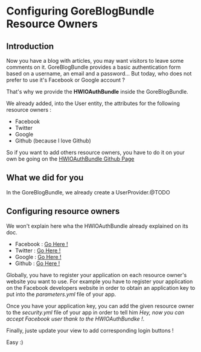 Configuring GoreBlogBundle Resource Owners
===========================================

## Introduction

Now you have a blog with articles, you may want visitors to leave some comments 
on it. GoreBlogBundle provides a basic authentication form based on a username, 
an email and a password... But today, who does not prefer to use it's Facebook 
or Google account ?

That's why we provide the **HWIOAuthBundle** inside the GoreBlogBundle.

We already added, into the User entity, the attributes for the following 
resource owners : 
* Facebook
* Twitter 
* Google
* Github (because I love Github)

So if you want to add others resource owners, you have to do it on your own 
be going on the [HWIOAuthBundle Github Page](https://github.com/hwi/HWIOAuthBundle/blob/master/Resources/doc/2-configuring_resource_owners.md)


## What we did for you 
In the GoreBlogBundle, we already create a UserProvider.@TODO


## Configuring resource owners

We won't explain here wha the HWIOAuthBundle already explained on its doc.
* Facebook : [Go Here !](https://github.com/hwi/HWIOAuthBundle/blob/master/Resources/doc/resource_owners/facebook.md)
* Twitter : [Go Here !](https://github.com/hwi/HWIOAuthBundle/blob/master/Resources/doc/resource_owners/twitter.md)
* Google : [Go Here !](https://github.com/hwi/HWIOAuthBundle/blob/master/Resources/doc/resource_owners/google.md)
* Github : [Go Here !](https://github.com/hwi/HWIOAuthBundle/blob/master/Resources/doc/resource_owners/github.md)

Globally, you have to register your application on each resource owner's website 
you want to use. For example you have to register your application on the 
Facebook developers website in order to obtain an application key to put 
into the *parameters.yml* file of your app.

Once you have your application key, you can add the given resource owner to the 
*security.yml* file of your app in order to tell him *Hey, now you can accept 
Facebook user thank to the HWIOAuthBundke !*.

Finally, juste update your view to add corresponding login buttons ! 

Easy :)